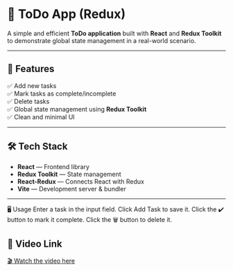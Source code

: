 # 📝 ToDo App (Redux)

A simple and efficient **ToDo application** built with **React** and **Redux Toolkit** to demonstrate global state management in a real-world scenario.

---

## 🚀 Features
✅ Add new tasks  
✅ Mark tasks as complete/incomplete  
✅ Delete tasks  
✅ Global state management using **Redux Toolkit**  
✅ Clean and minimal UI  

---

## 🛠️ Tech Stack
- **React** — Frontend library
- **Redux Toolkit** — State management
- **React-Redux** — Connects React with Redux
- **Vite** — Development server & bundler

---

🖥️ Usage
Enter a task in the input field.
Click Add Task to save it.
Click the ✔️ button to mark it complete.
Click the 🗑️ button to delete it.


## 🔗 Video Link
[🎬 Watch the video here]( https://drive.google.com/drive/folders/10gHbLs_tcqz8Z7OEFvMMRZZsyiSTmpso 
)
